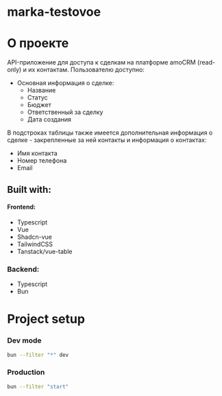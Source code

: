 # marka-testovoe

# О проекте
API-приложение для доступа к сделкам на платформе amoCRM (read-only) и их контактам.
Пользователю доступно:
 - Основная информация о сделке:
   - Название
   - Статус
   - Бюджет
   - Ответственный за сделку
   - Дата создания

В подстроках таблицы также имеется дополнительная информация о сделке - закрепленные за ней контакты и информация о контактах:
 - Имя контакта
 - Номер телефона
 - Email

## Built with:

#### Frontend:
- Typescript
- Vue
- Shadcn-vue
- TailwindCSS
- Tanstack/vue-table

### Backend:
- Typescript
- Bun

# Project setup

### Dev mode
```sh
bun --filter "*" dev
```

### Production
```sh
bun --filter "start"
```
